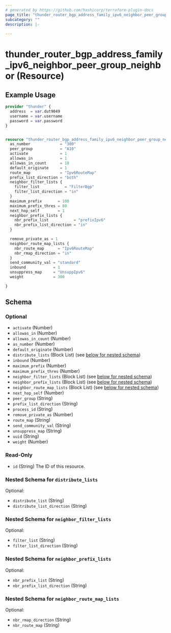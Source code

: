 ```yaml
---
# generated by https://github.com/hashicorp/terraform-plugin-docs
page_title: "thunder_router_bgp_address_family_ipv6_neighbor_peer_group_neighbor Resource - terraform-provider-thunder"
subcategory: ""
description: |-
  
---
```


# thunder_router_bgp_address_family_ipv6_neighbor_peer_group_neighbor (Resource)



## Example Usage

```terraform
provider "thunder" {
  address  = var.dut9049
  username = var.username
  password = var.password
}


resource "thunder_router_bgp_address_family_ipv6_neighbor_peer_group_neighbor" "resourceRouterBgpAddressFamilyIpv6NeighborPeerGroupNeighborTest" {
  as_number             = "300"
  peer_group            = "A10"
  activate              = 1
  allowas_in            = 1
  allowas_in_count      = 10
  default_originate     = 1
  route_map             = "Ipv6RouteMap"
  prefix_list_direction = "both"
  neighbor_filter_lists {
    filter_list           = "FilterBgp"
    filter_list_direction = "in"
  }
  maximum_prefix       = 100
  maximum_prefix_thres = 80
  next_hop_self        = 1
  neighbor_prefix_lists {
    nbr_prefix_list           = "prefixIpv6"
    nbr_prefix_list_direction = "in"
  }

  remove_private_as = 1
  neighbor_route_map_lists {
    nbr_route_map      = "Ipv6RouteMap"
    nbr_rmap_direction = "in"
  }
  send_community_val = "standard"
  inbound            = 1
  unsuppress_map     = "UnsuppIpv6"
  weight             = 300

}
```

<!-- schema generated by tfplugindocs -->
## Schema

### Optional

- `activate` (Number)
- `allowas_in` (Number)
- `allowas_in_count` (Number)
- `as_number` (Number)
- `default_originate` (Number)
- `distribute_lists` (Block List) (see [below for nested schema](#nestedblock--distribute_lists))
- `inbound` (Number)
- `maximum_prefix` (Number)
- `maximum_prefix_thres` (Number)
- `neighbor_filter_lists` (Block List) (see [below for nested schema](#nestedblock--neighbor_filter_lists))
- `neighbor_prefix_lists` (Block List) (see [below for nested schema](#nestedblock--neighbor_prefix_lists))
- `neighbor_route_map_lists` (Block List) (see [below for nested schema](#nestedblock--neighbor_route_map_lists))
- `next_hop_self` (Number)
- `peer_group` (String)
- `prefix_list_direction` (String)
- `process_id` (String)
- `remove_private_as` (Number)
- `route_map` (String)
- `send_community_val` (String)
- `unsuppress_map` (String)
- `uuid` (String)
- `weight` (Number)

### Read-Only

- `id` (String) The ID of this resource.

<a id="nestedblock--distribute_lists"></a>
### Nested Schema for `distribute_lists`

Optional:

- `distribute_list` (String)
- `distribute_list_direction` (String)


<a id="nestedblock--neighbor_filter_lists"></a>
### Nested Schema for `neighbor_filter_lists`

Optional:

- `filter_list` (String)
- `filter_list_direction` (String)


<a id="nestedblock--neighbor_prefix_lists"></a>
### Nested Schema for `neighbor_prefix_lists`

Optional:

- `nbr_prefix_list` (String)
- `nbr_prefix_list_direction` (String)


<a id="nestedblock--neighbor_route_map_lists"></a>
### Nested Schema for `neighbor_route_map_lists`

Optional:

- `nbr_rmap_direction` (String)
- `nbr_route_map` (String)


